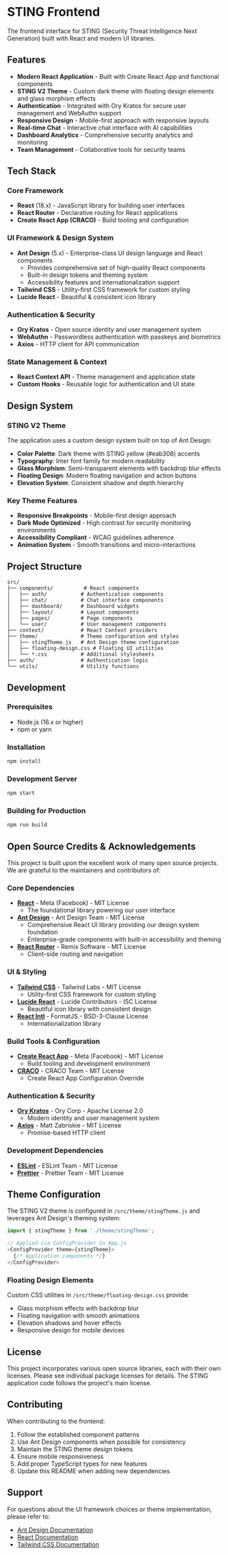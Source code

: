 # STING Frontend

The frontend interface for STING (Security Threat Intelligence Next Generation) built with React and modern UI libraries.

## Features

- **Modern React Application** - Built with Create React App and functional components
- **STING V2 Theme** - Custom dark theme with floating design elements and glass morphism effects
- **Authentication** - Integrated with Ory Kratos for secure user management and WebAuthn support
- **Responsive Design** - Mobile-first approach with responsive layouts
- **Real-time Chat** - Interactive chat interface with AI capabilities
- **Dashboard Analytics** - Comprehensive security analytics and monitoring
- **Team Management** - Collaborative tools for security teams

## Tech Stack

### Core Framework
- **React** (18.x) - JavaScript library for building user interfaces
- **React Router** - Declarative routing for React applications
- **Create React App (CRACO)** - Build tooling and configuration

### UI Framework & Design System
- **Ant Design** (5.x) - Enterprise-class UI design language and React components
  - Provides comprehensive set of high-quality React components
  - Built-in design tokens and theming system
  - Accessibility features and internationalization support
- **Tailwind CSS** - Utility-first CSS framework for custom styling
- **Lucide React** - Beautiful & consistent icon library

### Authentication & Security
- **Ory Kratos** - Open source identity and user management system
- **WebAuthn** - Passwordless authentication with passkeys and biometrics
- **Axios** - HTTP client for API communication

### State Management & Context
- **React Context API** - Theme management and application state
- **Custom Hooks** - Reusable logic for authentication and UI state

## Design System

### STING V2 Theme
The application uses a custom design system built on top of Ant Design:

- **Color Palette**: Dark theme with STING yellow (#eab308) accents
- **Typography**: Inter font family for modern readability
- **Glass Morphism**: Semi-transparent elements with backdrop blur effects
- **Floating Design**: Modern floating navigation and action buttons
- **Elevation System**: Consistent shadow and depth hierarchy

### Key Theme Features
- **Responsive Breakpoints** - Mobile-first design approach
- **Dark Mode Optimized** - High contrast for security monitoring environments
- **Accessibility Compliant** - WCAG guidelines adherence
- **Animation System** - Smooth transitions and micro-interactions

## Project Structure

```
src/
├── components/          # React components
│   ├── auth/           # Authentication components
│   ├── chat/           # Chat interface components
│   ├── dashboard/      # Dashboard widgets
│   ├── layout/         # Layout components
│   ├── pages/          # Page components
│   └── user/           # User management components
├── context/            # React Context providers
├── theme/              # Theme configuration and styles
│   ├── stingTheme.js   # Ant Design theme configuration
│   ├── floating-design.css # Floating UI utilities
│   └── *.css           # Additional stylesheets
├── auth/               # Authentication logic
└── utils/              # Utility functions
```

## Development

### Prerequisites
- Node.js (16.x or higher)
- npm or yarn

### Installation
```bash
npm install
```

### Development Server
```bash
npm start
```

### Building for Production
```bash
npm run build
```

## Open Source Credits & Acknowledgements

This project is built upon the excellent work of many open source projects. We are grateful to the maintainers and contributors of:

### Core Dependencies
- **[React](https://reactjs.org/)** - Meta (Facebook) - MIT License
  - The foundational library powering our user interface
- **[Ant Design](https://ant.design/)** - Ant Design Team - MIT License
  - Comprehensive React UI library providing our design system foundation
  - Enterprise-grade components with built-in accessibility and theming
- **[React Router](https://reactrouter.com/)** - Remix Software - MIT License
  - Client-side routing and navigation

### UI & Styling
- **[Tailwind CSS](https://tailwindcss.com/)** - Tailwind Labs - MIT License
  - Utility-first CSS framework for custom styling
- **[Lucide React](https://lucide.dev/)** - Lucide Contributors - ISC License
  - Beautiful icon library with consistent design
- **[React Intl](https://formatjs.io/docs/react-intl/)** - FormatJS - BSD-3-Clause License
  - Internationalization library

### Build Tools & Configuration
- **[Create React App](https://create-react-app.dev/)** - Meta (Facebook) - MIT License
  - Build tooling and development environment
- **[CRACO](https://craco.js.org/)** - CRACO Team - MIT License
  - Create React App Configuration Override

### Authentication & Security
- **[Ory Kratos](https://www.ory.sh/kratos/)** - Ory Corp - Apache License 2.0
  - Modern identity and user management system
- **[Axios](https://axios-http.com/)** - Matt Zabriskie - MIT License
  - Promise-based HTTP client

### Development Dependencies
- **[ESLint](https://eslint.org/)** - ESLint Team - MIT License
- **[Prettier](https://prettier.io/)** - Prettier Team - MIT License

## Theme Configuration

The STING V2 theme is configured in `/src/theme/stingTheme.js` and leverages Ant Design's theming system:

```javascript
import { stingTheme } from './theme/stingTheme';

// Applied via ConfigProvider in App.js
<ConfigProvider theme={stingTheme}>
  {/* Application components */}
</ConfigProvider>
```

### Floating Design Elements
Custom CSS utilities in `/src/theme/floating-design.css` provide:
- Glass morphism effects with backdrop blur
- Floating navigation with smooth animations
- Elevation shadows and hover effects
- Responsive design for mobile devices

## License

This project incorporates various open source libraries, each with their own licenses. Please see individual package licenses for details. The STING application code follows the project's main license.

## Contributing

When contributing to the frontend:
1. Follow the established component patterns
2. Use Ant Design components when possible for consistency
3. Maintain the STING theme design tokens
4. Ensure mobile responsiveness
5. Add proper TypeScript types for new features
6. Update this README when adding new dependencies

## Support

For questions about the UI framework choices or theme implementation, please refer to:
- [Ant Design Documentation](https://ant.design/docs/react/introduce)
- [React Documentation](https://reactjs.org/docs)
- [Tailwind CSS Documentation](https://tailwindcss.com/docs)